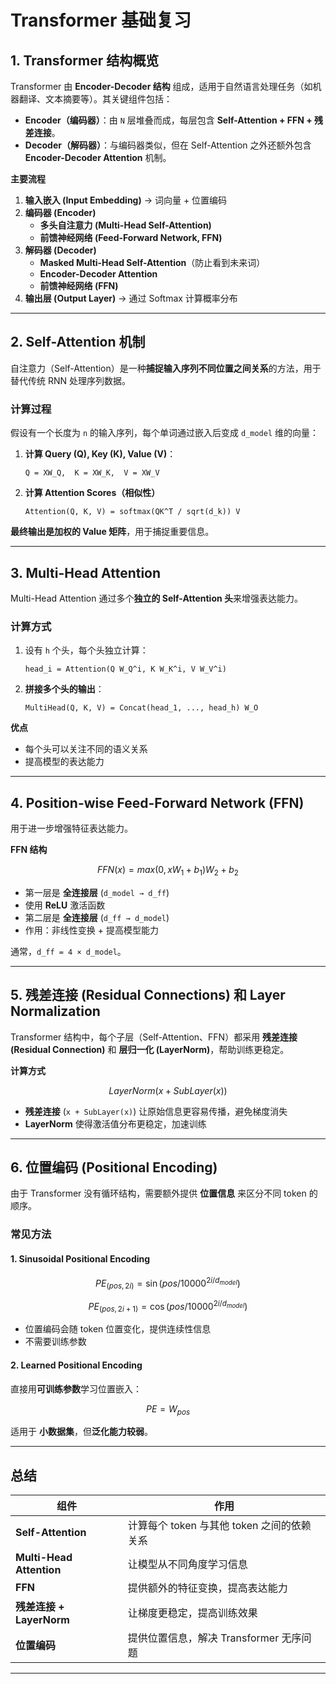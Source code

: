# Transformer 基础复习

## 1. Transformer 结构概览
Transformer 由 **Encoder-Decoder 结构** 组成，适用于自然语言处理任务（如机器翻译、文本摘要等）。其关键组件包括：
- **Encoder（编码器）**：由 `N` 层堆叠而成，每层包含 **Self-Attention + FFN + 残差连接**。
- **Decoder（解码器）**：与编码器类似，但在 Self-Attention 之外还额外包含 **Encoder-Decoder Attention** 机制。

**主要流程**
1. **输入嵌入 (Input Embedding)** → 词向量 + 位置编码
2. **编码器 (Encoder)**
   - **多头自注意力 (Multi-Head Self-Attention)**
   - **前馈神经网络 (Feed-Forward Network, FFN)**
3. **解码器 (Decoder)**
   - **Masked Multi-Head Self-Attention**（防止看到未来词）
   - **Encoder-Decoder Attention**
   - **前馈神经网络 (FFN)**
4. **输出层 (Output Layer)** → 通过 Softmax 计算概率分布

---

## 2. Self-Attention 机制
自注意力（Self-Attention）是一种**捕捉输入序列不同位置之间关系**的方法，用于替代传统 RNN 处理序列数据。

### 计算过程
假设有一个长度为 `n` 的输入序列，每个单词通过嵌入后变成 `d_model` 维的向量：
1. **计算 Query (Q), Key (K), Value (V)**：
   ```
   Q = XW_Q,  K = XW_K,  V = XW_V
   ```
2. **计算 Attention Scores（相似性）**
   ```
   Attention(Q, K, V) = softmax(QK^T / sqrt(d_k)) V
   ```

**最终输出是加权的 Value 矩阵**，用于捕捉重要信息。

---

## 3. Multi-Head Attention
Multi-Head Attention 通过多个**独立的 Self-Attention 头**来增强表达能力。

### 计算方式
1. 设有 `h` 个头，每个头独立计算：
   ```
   head_i = Attention(Q W_Q^i, K W_K^i, V W_V^i)
   ```
2. **拼接多个头的输出**：
   ```
   MultiHead(Q, K, V) = Concat(head_1, ..., head_h) W_O
   ```

**优点**
- 每个头可以关注不同的语义关系
- 提高模型的表达能力

---

## 4. Position-wise Feed-Forward Network (FFN)
用于进一步增强特征表达能力。

**FFN 结构**
```math
FFN(x) = max(0, xW_1 + b_1)W_2 + b_2
```
- 第一层是 **全连接层** (`d_model → d_ff`)
- 使用 **ReLU** 激活函数
- 第二层是 **全连接层** (`d_ff → d_model`)
- 作用：非线性变换 + 提高模型能力

通常，`d_ff = 4 × d_model`。

---

## 5. 残差连接 (Residual Connections) 和 Layer Normalization
Transformer 结构中，每个子层（Self-Attention、FFN）都采用 **残差连接 (Residual Connection)** 和 **层归一化 (LayerNorm)**，帮助训练更稳定。

**计算方式**
```math
LayerNorm(x + SubLayer(x))
```
- **残差连接** (`x + SubLayer(x)`) 让原始信息更容易传播，避免梯度消失
- **LayerNorm** 使得激活值分布更稳定，加速训练

---

## 6. 位置编码 (Positional Encoding)
由于 Transformer 没有循环结构，需要额外提供 **位置信息** 来区分不同 token 的顺序。

### 常见方法
#### 1. Sinusoidal Positional Encoding
```math
PE_{(pos, 2i)} = \sin(pos / 10000^{2i/d_{model}})
```
```math
PE_{(pos, 2i+1)} = \cos(pos / 10000^{2i/d_{model}})
```
- 位置编码会随 token 位置变化，提供连续性信息
- 不需要训练参数

#### 2. Learned Positional Encoding
直接用**可训练参数**学习位置嵌入：
```math
PE = W_{pos}
```
适用于 **小数据集**，但**泛化能力较弱**。

---

## 总结
| 组件 | 作用 |
|------|------|
| **Self-Attention** | 计算每个 token 与其他 token 之间的依赖关系 |
| **Multi-Head Attention** | 让模型从不同角度学习信息 |
| **FFN** | 提供额外的特征变换，提高表达能力 |
| **残差连接 + LayerNorm** | 让梯度更稳定，提高训练效果 |
| **位置编码** | 提供位置信息，解决 Transformer 无序问题 |

---


